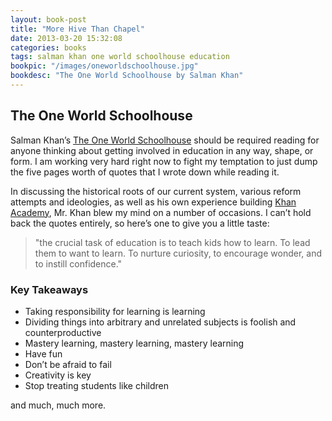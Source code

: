 ```yaml
---
layout: book-post
title: "More Hive Than Chapel"
date: 2013-03-20 15:32:08
categories: books
tags: salman khan one world schoolhouse education
bookpic: "/images/oneworldschoolhouse.jpg"
bookdesc: "The One World Schoolhouse by Salman Khan"
---
```


## The One World Schoolhouse

Salman Khan’s [The One World Schoolhouse][1] should be required reading for anyone thinking about getting involved in education in any way, shape, or form. I am working very hard right now to fight my temptation to just dump the five pages worth of quotes that I wrote down while reading it. 

In discussing the historical roots of our current system, various reform attempts and ideologies, as well as his own experience building [Khan Academy][2], Mr. Khan blew my mind on a number of occasions. I can’t hold back the quotes entirely, so here’s one to give you a little taste:

> "the crucial task of education is to teach kids how to learn. To lead them to want to learn. To nurture
> curiosity, to encourage wonder, and to instill confidence."

### Key Takeaways

+ Taking responsibility for learning is learning 
+ Dividing things into arbitrary and unrelated subjects is foolish and counterproductive 
+ Mastery learning, mastery learning, mastery learning 
+ Have fun 
+ Don’t be afraid to fail 
+ Creativity is key 
+ Stop treating students like children

and much, much more.

[1]: http://www.amazon.com/dp/1455508381 "The One World Schoolhouse by Salman Khan"
[2]: https://www.khanacademy.org/ "Khan Academy"
